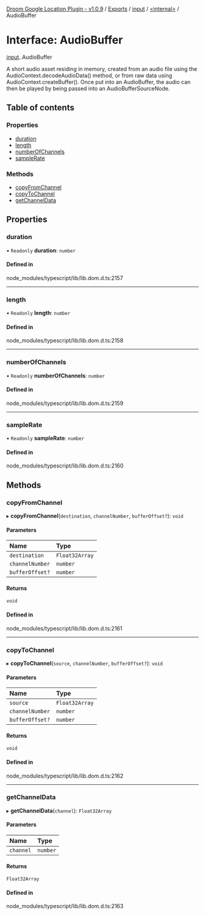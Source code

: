 [Droom Google Location Plugin - v1.0.9](../README.md) / [Exports](../modules.md) / [input](../modules/input.md) / [<internal\>](../modules/input._internal_.md) / AudioBuffer

# Interface: AudioBuffer

[input](../modules/input.md).[<internal>](../modules/input._internal_.md).AudioBuffer

A short audio asset residing in memory, created from an audio file using the AudioContext.decodeAudioData() method, or from raw data using AudioContext.createBuffer(). Once put into an AudioBuffer, the audio can then be played by being passed into an AudioBufferSourceNode.

## Table of contents

### Properties

- [duration](input._internal_.AudioBuffer.md#duration)
- [length](input._internal_.AudioBuffer.md#length)
- [numberOfChannels](input._internal_.AudioBuffer.md#numberofchannels)
- [sampleRate](input._internal_.AudioBuffer.md#samplerate)

### Methods

- [copyFromChannel](input._internal_.AudioBuffer.md#copyfromchannel)
- [copyToChannel](input._internal_.AudioBuffer.md#copytochannel)
- [getChannelData](input._internal_.AudioBuffer.md#getchanneldata)

## Properties

### duration

• `Readonly` **duration**: `number`

#### Defined in

node_modules/typescript/lib/lib.dom.d.ts:2157

___

### length

• `Readonly` **length**: `number`

#### Defined in

node_modules/typescript/lib/lib.dom.d.ts:2158

___

### numberOfChannels

• `Readonly` **numberOfChannels**: `number`

#### Defined in

node_modules/typescript/lib/lib.dom.d.ts:2159

___

### sampleRate

• `Readonly` **sampleRate**: `number`

#### Defined in

node_modules/typescript/lib/lib.dom.d.ts:2160

## Methods

### copyFromChannel

▸ **copyFromChannel**(`destination`, `channelNumber`, `bufferOffset?`): `void`

#### Parameters

| Name | Type |
| :------ | :------ |
| `destination` | `Float32Array` |
| `channelNumber` | `number` |
| `bufferOffset?` | `number` |

#### Returns

`void`

#### Defined in

node_modules/typescript/lib/lib.dom.d.ts:2161

___

### copyToChannel

▸ **copyToChannel**(`source`, `channelNumber`, `bufferOffset?`): `void`

#### Parameters

| Name | Type |
| :------ | :------ |
| `source` | `Float32Array` |
| `channelNumber` | `number` |
| `bufferOffset?` | `number` |

#### Returns

`void`

#### Defined in

node_modules/typescript/lib/lib.dom.d.ts:2162

___

### getChannelData

▸ **getChannelData**(`channel`): `Float32Array`

#### Parameters

| Name | Type |
| :------ | :------ |
| `channel` | `number` |

#### Returns

`Float32Array`

#### Defined in

node_modules/typescript/lib/lib.dom.d.ts:2163
